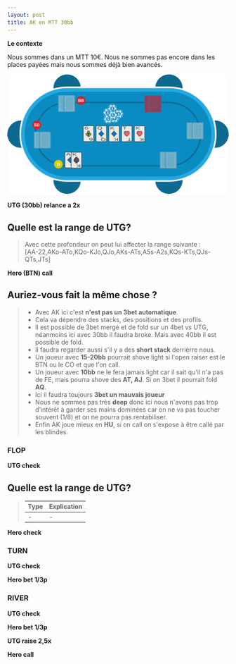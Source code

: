 ```yaml
---
layout: post
title: AK en MTT 30bb
---
```

**Le contexte**

Nous sommes dans un MTT 10€.
Nous ne sommes pas encore dans les places payées mais nous sommes déjà bien avancés.

![](../img/spots/2018-10-18-spot-1-AK.png)

**UTG (30bb) relance a 2x**

## Quelle est la range de UTG?

> Avec cette profondeur on peut lui affecter la range suivante :<br/>
> [AA-22,AKo-ATo,KQo-KJo,QJo,AKs-ATs,A5s-A2s,KQs-KTs,QJs-QTs,JTs]

**Hero (BTN) call**

## Auriez-vous fait la même chose ?

> - Avec AK ici c'est **n'est pas un 3bet automatique**.
> - Cela va dépendre des stacks, des positions et des profils.
> - Il est possible de 3bet mergé et de fold sur un 4bet vs UTG, néanmoins ici avec 30bb il faudra broke. Mais avec 40bb il est possible de fold.
> - Il faudra regarder aussi s'il y a des **short stack** derrièrre nous.
> - Un joueur avec **15-20bb** pourrait shove light si l'open raiser est le BTN ou le CO et que l'on call.
> - Un joueur avec **10bb** ne le fera jamais light car il sait qu'il n'a pas de FE, mais pourra shove des **AT, AJ**. Si on 3bet il pourrait fold **AQ**.
> - Ici il faudra toujours **3bet un mauvais joueur**
> - Nous ne sommes pas très **deep** donc ici nous n'avons pas trop d’intérêt à garder ses mains dominées car on ne va pas toucher souvent (1/8) et on ne pourra pas rentabiliser.
> - Enfin AK joue mieux en **HU**, si on call on s'expose à être callé par les blindes.

### FLOP

**UTG check**

## Quelle est la range de UTG?

> Type | Explication
> -|-
> -|-

**Hero check**

### TURN

**UTG check**

**Hero bet 1/3p**

### RIVER

**UTG check**

**Hero bet 1/3p**

**UTG raise 2,5x**

**Hero call**

<!--stackedit_data:
eyJoaXN0b3J5IjpbLTMyOTI5MDg0MSwtNDAyMDg2OTI3LC0xND
U0OTEyMzU0LDE1NzUwNjA0NDUsLTE1MTg5NDYzNTQsLTEwNTAy
MTg1NzgsMjA5NzQ3OTk4NCwxMjQwOTE1NDk5XX0=
-->